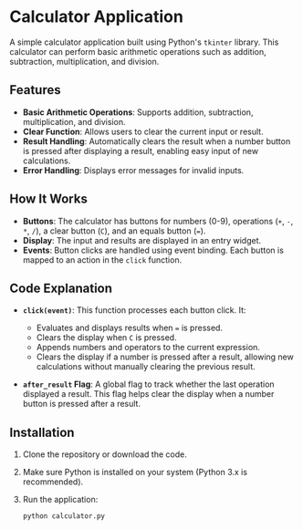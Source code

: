 # Calculator Application

A simple calculator application built using Python's `tkinter` library. This calculator can perform basic arithmetic operations such as addition, subtraction, multiplication, and division.

## Features

- **Basic Arithmetic Operations**: Supports addition, subtraction, multiplication, and division.
- **Clear Function**: Allows users to clear the current input or result.
- **Result Handling**: Automatically clears the result when a number button is pressed after displaying a result, enabling easy input of new calculations.
- **Error Handling**: Displays error messages for invalid inputs.

## How It Works

- **Buttons**: The calculator has buttons for numbers (0-9), operations (`+`, `-`, `*`, `/`), a clear button (`C`), and an equals button (`=`).
- **Display**: The input and results are displayed in an entry widget.
- **Events**: Button clicks are handled using event binding. Each button is mapped to an action in the `click` function.

## Code Explanation

- **`click(event)`**: This function processes each button click. It:
  - Evaluates and displays results when `=` is pressed.
  - Clears the display when `C` is pressed.
  - Appends numbers and operators to the current expression.
  - Clears the display if a number is pressed after a result, allowing new calculations without manually clearing the previous result.

- **`after_result` Flag**: A global flag to track whether the last operation displayed a result. This flag helps clear the display when a number button is pressed after a result.

## Installation

1. Clone the repository or download the code.
2. Make sure Python is installed on your system (Python 3.x is recommended).
3. Run the application:

   ```bash
   python calculator.py
